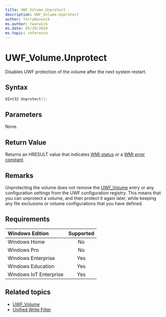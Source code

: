 ```yaml
---
title: UWF_Volume.Unprotect
description: UWF_Volume.Unprotect
author: TerryWarwick
ms.author: twarwick
ms.date: 05/20/2024
ms.topic: reference
---
```


# UWF_Volume.Unprotect

Disables UWF protection of the volume after the next system restart.

## Syntax

```powershell
UInt32 Unprotect();
```

## Parameters

None.

## Return Value

Returns an HRESULT value that indicates [WMI status](/windows/win32/wmisdk/wmi-non-error-constants) or a [WMI error constant](/windows/win32/wmisdk/wmi-error-constants).

## Remarks

Unprotecting the volume does not remove the [UWF_Volume](uwf-volume.md) entry or any configuration settings from the UWF configuration registry. This means that you can unprotect a volume, and then protect it again later, while keeping any file exclusions or volume configurations that you have defined.

## Requirements

| Windows Edition        | Supported |
|:-----------------------|:---------:|
| Windows Home           | No        |
| Windows Pro            | No        |
| Windows Enterprise     | Yes       |
| Windows Education      | Yes       |
| Windows IoT Enterprise | Yes       |

## Related topics

- [UWF_Volume](uwf-volume.md)
- [Unified Write Filter]( index.md)
